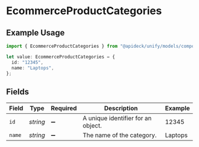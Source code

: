 # EcommerceProductCategories

## Example Usage

```typescript
import { EcommerceProductCategories } from "@apideck/unify/models/components";

let value: EcommerceProductCategories = {
  id: "12345",
  name: "Laptops",
};
```

## Fields

| Field                              | Type                               | Required                           | Description                        | Example                            |
| ---------------------------------- | ---------------------------------- | ---------------------------------- | ---------------------------------- | ---------------------------------- |
| `id`                               | *string*                           | :heavy_minus_sign:                 | A unique identifier for an object. | 12345                              |
| `name`                             | *string*                           | :heavy_minus_sign:                 | The name of the category.          | Laptops                            |